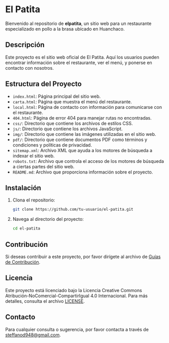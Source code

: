 # El Patita

Bienvenido al repositorio de **elpatita**, un sitio web para un restaurante especializado en pollo a la brasa ubicado en Huanchaco.

## Descripción

Este proyecto es el sitio web oficial de El Patita. Aquí los usuarios pueden encontrar información sobre el restaurante, ver el menú, y ponerse en contacto con nosotros.

## Estructura del Proyecto

- `index.html`: Página principal del sitio web.
- `carta.html`: Página que muestra el menú del restaurante.
- `local.html`: Página de contacto con información para comunicarse con el restaurante.
- `404.html`: Página de error 404 para manejar rutas no encontradas.
- `css/`: Directorio que contiene los archivos de estilos CSS.
- `js/`: Directorio que contiene los archivos JavaScript.
- `img/`: Directorio que contiene las imágenes utilizadas en el sitio web.
- `pdf/`: Directorio que contiene documentos PDF como términos y condiciones y políticas de privacidad.
- `sitemap.xml`: Archivo XML que ayuda a los motores de búsqueda a indexar el sitio web.
- `robots.txt`: Archivo que controla el acceso de los motores de búsqueda a ciertas partes del sitio web.
- `README.md`: Archivo que proporciona información sobre el proyecto.

## Instalación

1. Clona el repositorio:
   ```sh
   git clone https://github.com/tu-usuario/el-patita.git

2. Navega al directorio del proyecto:
    ```sh
   cd el-patita

## Contribución

Si deseas contribuir a este proyecto, por favor dirígete al archivo de [Guías de Contribución](./CONTRIBUTING.md).

## Licencia

Este proyecto está licenciado bajo la Licencia Creative Commons Atribución-NoComercial-CompartirIgual 4.0 Internacional. Para más detalles, consulta el archivo [LICENSE](./LICENSE).

## Contacto

Para cualquier consulta o sugerencia, por favor contacta a través de [steffanod948@gmail.com](mailto:steffanod948@gmail.com).